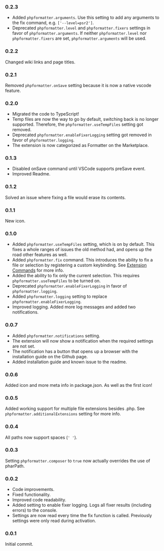 ### 0.2.3

* Added `phpformatter.arguments`. Use this setting to add any arguments to the fix command, e.g. `['--level=psr2']`.
* Deprecated `phpformatter.level` and `phpformatter.fixers` settings in favor of `phpformatter.arguments`. If neither `phpformatter.level` nor `phpformatter.fixers` are set, `phpformatter.arguments` will be used.

### 0.2.2

Changed wiki links and page titles.

### 0.2.1

Removed `phpformatter.onSave` setting because it is now a native vscode feature.

### 0.2.0

* Migrated the code to TypeScript!
* Temp files are now the way to go by default, switching back is no longer supported. Therefore, the `phpformatter.useTempFiles` setting got removed.
* Deprecated `phpformatter.enableFixerLogging` setting got removed in favor of `phpformatter.logging`.
* The extension is now categorized as Formatter on the Marketplace.

### 0.1.3

* Disabled onSave command until VSCode supports preSave event.
* Improved Readme.

### 0.1.2

Solved an issue where fixing a file would erase its contents.

### 0.1.1

New icon.

### 0.1.0

* Added `phpformatter.useTempFiles` setting, which is on by default. This fixes a whole ranges of issues the old method had, and opens up the road other features as well.
* Added `phpformatter.fix` command. This introduces the ability to fix a file or selection by registering a custom keybinding. See [Extension Commands](#commands) for more info.
* Added the ability to fix only the current selection. This requires `phpformatter.useTempFiles` to be turned on.
* Deprecated `phpformatter.enableFixerLogging` in favor of `phpformatter.logging`.
* Added `phpformatter.logging` setting to replace `phpformatter.enableFixerLogging`.
* Improved logging. Added more log messages and added two notifications.

### 0.0.7

* Added `phpformatter.notifications` setting.
* The extension will now show a notification when the required settings are not set.
* The notification has a button that opens up a browser with the installation guide on the Github page.
* Added installation guide and known issue to the readme.

### 0.0.6

Added icon and more meta info in package.json. As well as the first icon!

### 0.0.5

Added working support for multiple file extensions besides .php. See `phpformatter.additionalExtensions` setting for more info.

### 0.0.4

All paths now support spaces (`' '`).

### 0.0.3

Setting `phpformatter.composer` to `true` now actually overrides the use of pharPath.

### 0.0.2

* Code improvements.
* Fixed functionality.
* Improved code readability.
* Added setting to enable fixer logging. Logs all fixer results (including errors) to the console.
* Settings are now read every time the fix function is called. Previously settings were only read during activation.

### 0.0.1

Initial commit.